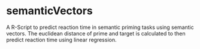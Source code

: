 # semanticVectors
A R-Script to predict reaction time in semantic priming tasks using semantic vectors. 
The euclidean distance of prime and target is calculated to then predict reaction time using linear regression.
